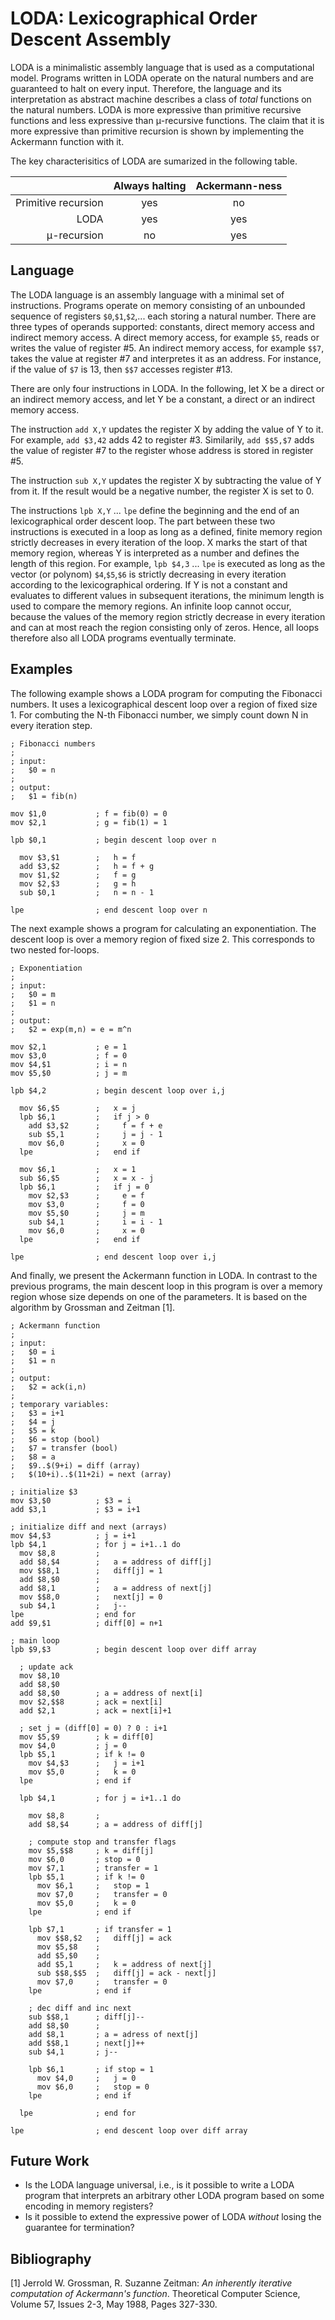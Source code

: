 # LODA: Lexicographical Order Descent Assembly

LODA is a minimalistic assembly language that is used as a computational
model. Programs written in LODA operate on the natural numbers and are guaranteed to halt on every input. Therefore, the language and its interpretation as abstract machine describes a class of _total_ functions on the natural numbers. LODA is more expressive than primitive recursive functions and less expressive than &#956;-recursive functions. The claim that it is more expressive than primitive recursion is shown by implementing the Ackermann function with it.

The key characterisitics of LODA are sumarized in the following table.

|                     | Always halting | Ackermann-ness |
| -------------------:|:--------------:|:--------------:|
| Primitive recursion |         yes    |       no       |
| LODA                |         yes    |       yes      |
| &#956;-recursion    |         no     |       yes      |

## Language

The LODA language is an assembly language with a minimal set of instructions. Programs operate on memory consisting of an unbounded sequence of registers `$0`,`$1`,`$2`,... each storing a natural number. There are three types of operands supported: constants, direct memory access and indirect memory access. A direct memory access, for example `$5`, reads or writes the value of register #5. An indirect memory access, for example `$$7`, takes the value at register #7 and interpretes it as an address. For instance, if the value of `$7` is 13, then `$$7` accesses register #13.

There are only four instructions in LODA. In the following, let X be a direct or an indirect memory access, and let Y be a constant, a direct or an indirect memory access.

The instruction `add X,Y` updates the register X by adding the value of Y to it. For example, `add $3,42` adds 42 to register #3. Similarily, `add $$5,$7` adds the value of register #7 to the register whose address is stored in register #5.

The instruction `sub X,Y` updates the register X by subtracting the value of Y from it. If the result would be a negative number, the register X is set to 0.

The instructions `lpb X,Y` ... `lpe` define the beginning and the end of an lexicographical order descent loop. The part between these two instructions is executed in a loop as long as a defined, finite memory region strictly decreases in every iteration of the loop. X marks the start of that memory region, whereas Y is interpreted as a number and defines the length of this region. For example, `lpb $4,3` ... `lpe` is executed as long as the vector (or polynom) `$4`,`$5`,`$6` is strictly decreasing in every iteration according to the lexicographical ordering. If Y is not a constant and evaluates to different values in subsequent iterations, the minimum length is used to compare the memory regions. An infinite loop cannot occur, because the values of the memory region strictly decrease in every iteration and can at most reach the region consisting only of zeros. Hence, all loops therefore also all LODA programs eventually terminate.

## Examples

The following example shows a LODA program for computing the Fibonacci numbers. It uses a lexicographical descent loop over a region of fixed size 1. For combuting the N-th Fibonacci number, we simply count down N in every iteration step.

```assembly
; Fibonacci numbers
;
; input:
;   $0 = n
;
; output:
;   $1 = fib(n)

mov $1,0           ; f = fib(0) = 0
mov $2,1           ; g = fib(1) = 1

lpb $0,1           ; begin descent loop over n 

  mov $3,$1        ;   h = f
  add $3,$2        ;   h = f + g
  mov $1,$2        ;   f = g
  mov $2,$3        ;   g = h
  sub $0,1         ;   n = n - 1

lpe                ; end descent loop over n
```

The next example shows a program for calculating an exponentiation. The descent loop is over a memory region of fixed size 2. This corresponds to two nested for-loops.

```assembly
; Exponentiation
;
; input:
;   $0 = m
;   $1 = n
;
; output:
;   $2 = exp(m,n) = e = m^n

mov $2,1           ; e = 1
mov $3,0           ; f = 0
mov $4,$1          ; i = n
mov $5,$0          ; j = m

lpb $4,2           ; begin descent loop over i,j

  mov $6,$5        ;   x = j
  lpb $6,1         ;   if j > 0
    add $3,$2      ;     f = f + e
    sub $5,1       ;     j = j - 1
    mov $6,0       ;     x = 0
  lpe              ;   end if

  mov $6,1         ;   x = 1
  sub $6,$5        ;   x = x - j
  lpb $6,1         ;   if j = 0
    mov $2,$3      ;     e = f
    mov $3,0       ;     f = 0
    mov $5,$0      ;     j = m
    sub $4,1       ;     i = i - 1
    mov $6,0       ;     x = 0
  lpe              ;   end if

lpe                ; end descent loop over i,j
```

And finally, we present the Ackermann function in LODA. In contrast to the previous programs, the main descent loop in this program is over a memory region whose size depends on one of the parameters. It is based on the algorithm by Grossman and Zeitman [1]. 

```assembly
; Ackermann function
;
; input:
;   $0 = i
;   $1 = n
;
; output:
;   $2 = ack(i,n)
;
; temporary variables:
;   $3 = i+1
;   $4 = j
;   $5 = k
;   $6 = stop (bool)
;   $7 = transfer (bool)
;   $8 = a
;   $9..$(9+i) = diff (array)
;   $(10+i)..$(11+2i) = next (array)

; initialize $3
mov $3,$0          ; $3 = i
add $3,1           ; $3 = i+1

; initialize diff and next (arrays)
mov $4,$3          ; j = i+1
lpb $4,1           ; for j = i+1..1 do
  mov $8,8         ;
  add $8,$4        ;   a = address of diff[j]
  mov $$8,1        ;   diff[j] = 1
  add $8,$0        ;
  add $8,1         ;   a = address of next[j]
  mov $$8,0        ;   next[j] = 0
  sub $4,1         ;   j--
lpe                ; end for
add $9,$1          ; diff[0] = n+1

; main loop
lpb $9,$3          ; begin descent loop over diff array

  ; update ack
  mov $8,10
  add $8,$0
  add $8,$0        ; a = address of next[i]
  mov $2,$$8       ; ack = next[i]
  add $2,1         ; ack = next[i]+1

  ; set j = (diff[0] = 0) ? 0 : i+1
  mov $5,$9        ; k = diff[0]
  mov $4,0         ; j = 0
  lpb $5,1         ; if k != 0
    mov $4,$3      ;   j = i+1
    mov $5,0       ;   k = 0
  lpe              ; end if

  lpb $4,1         ; for j = i+1..1 do

    mov $8,8       ;
    add $8,$4      ; a = address of diff[j]

    ; compute stop and transfer flags
    mov $5,$$8     ; k = diff[j]
    mov $6,0       ; stop = 0
    mov $7,1       ; transfer = 1
    lpb $5,1       ; if k != 0
      mov $6,1     ;   stop = 1
      mov $7,0     ;   transfer = 0
      mov $5,0     ;   k = 0
    lpe            ; end if

    lpb $7,1       ; if transfer = 1
      mov $$8,$2   ;   diff[j] = ack
      mov $5,$8    ;
      add $5,$0    ;
      add $5,1     ;   k = address of next[j]
      sub $$8,$$5  ;   diff[j] = ack - next[j]
      mov $7,0     ;   transfer = 0
    lpe            ; end if
 
    ; dec diff and inc next
    sub $$8,1      ; diff[j]--
    add $8,$0      ;
    add $8,1       ; a = adress of next[j]
    add $$8,1      ; next[j]++
    sub $4,1       ; j--

    lpb $6,1       ; if stop = 1
      mov $4,0     ;   j = 0
      mov $6,0     ;   stop = 0
    lpe            ; end if

  lpe              ; end for

lpe                ; end descent loop over diff array
```

## Future Work

* Is the LODA language universal, i.e., is it possible to write a LODA program that interprets an arbitrary other LODA program based on some encoding in memory registers?
* Is it possible to extend the expressive power of LODA _without_ losing the guarantee for termination?

## Bibliography

[1] Jerrold W. Grossman, R. Suzanne Zeitman: _An inherently iterative computation of Ackermann's function_. Theoretical Computer Science, Volume 57, Issues 2-3, May 1988, Pages 327-330.
